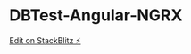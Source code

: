 # DBTest-Angular-NGRX

[Edit on StackBlitz ⚡️](https://stackblitz.com/edit/angular-region-city-with-ngrx-9bzujb)